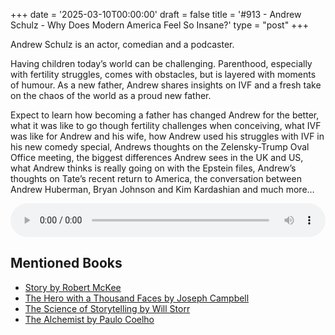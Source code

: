+++
date = '2025-03-10T00:00:00'
draft = false
title = '#913 - Andrew Schulz - Why Does Modern America Feel So Insane?'
type = "post"
+++

Andrew Schulz is an actor, comedian and a podcaster.

Having children today’s world can be challenging. Parenthood, especially with fertility struggles, comes with obstacles, but is layered with moments of humour. As a new father, Andrew shares insights on IVF and a fresh take on the chaos of the world as a proud new father.

Expect to learn how becoming a father has changed Andrew for the better, what it was like to go though fertility challenges when conceiving, what IVF was like for Andrew and his wife, how Andrew used his struggles with IVF in his new comedy special, Andrews thoughts on the Zelensky-Trump Oval Office meeting, the biggest differences Andrew sees in the UK and US, what Andrew thinks is really going on with the Epstein files, Andrew’s thoughts on Tate’s recent return to America, the conversation between Andrew Huberman, Bryan Johnson and Kim Kardashian and much more…

<audio controls style="width: 100%; max-width: 800px;">
  <source src="https://pdst.fm/e/chrt.fm/track/G454/prfx.byspotify.com/e/traffic.megaphone.fm/SIXMSB2248159206.mp3?updated=1741577997" type="audio/mpeg">
  Your browser does not support the audio element.
</audio>

## Mentioned Books

- [Story by Robert McKee](https://www.amazon.com/s?k=Story+by+Robert+McKee&tag=podcaststoboo-20)
- [The Hero with a Thousand Faces by Joseph Campbell](https://www.amazon.com/s?k=The+Hero+with+a+Thousand+Faces+by+Joseph+Campbell&tag=podcaststoboo-20)
- [The Science of Storytelling by Will Storr](https://www.amazon.com/s?k=The+Science+of+Storytelling+by+Will+Storr&tag=podcaststoboo-20)
- [The Alchemist by Paulo Coelho](https://www.amazon.com/s?k=The+Alchemist+by+Paulo+Coelho&tag=podcaststoboo-20)